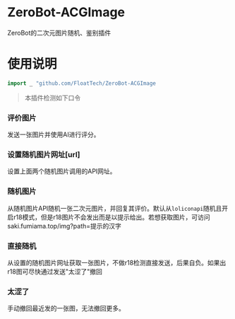 # ZeroBot-ACGImage
ZeroBot的二次元图片随机、鉴别插件

# 使用说明

```go
import _ "github.com/FloatTech/ZeroBot-ACGImage
```
> 本插件检测如下口令

### 评价图片
发送一张图片并使用AI进行评分。

### 设置随机图片网址[url]
设置上面两个随机图片调用的API网址。

### 随机图片
从随机图片API随机一张二次元图片，并回复其评价。默认从`loliconapi`随机且开启r18模式，但是r18图片不会发出而是以提示给出。若想获取图片，可访问saki.fumiama.top/img?path=提示的汉字

### 直接随机
从设置的随机图片网址获取一张图片，不做r18检测直接发送，后果自负。如果出r18图可尽快通过发送"太涩了"撤回

### 太涩了
手动撤回最近发的一张图，无法撤回更多。
